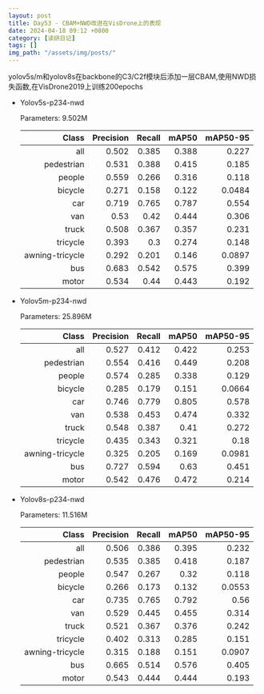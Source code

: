 ```yaml
---
layout: post
title: Day53 - CBAM+NWD改进在VisDrone上的表现
date: 2024-04-18 09:12 +0800
category: [读研日记]
tags: []
img_path: "/assets/img/posts/"
---
```


yolov5s/m和yolov8s在backbone的C3/C2f模块后添加一层CBAM,使用NWD损失函数,在VisDrone2019上训练200epochs

- Yolov5s-p234-nwd

    Parameters: 9.502M

    |                Class| Precision|    Recall|     mAP50|  mAP50-95|
    |                 ---:|      ---:|      ---:|      ---:|      ---:|
    |                  all|     0.502|     0.385|     0.388|     0.227|
    |           pedestrian|     0.531|     0.388|     0.415|     0.185|
    |               people|     0.559|     0.266|     0.316|     0.118|
    |              bicycle|     0.271|     0.158|     0.122|    0.0484|
    |                  car|     0.719|     0.765|     0.787|     0.554|
    |                  van|      0.53|      0.42|     0.444|     0.306|
    |                truck|     0.508|     0.367|     0.357|     0.231|
    |             tricycle|     0.393|       0.3|     0.274|     0.148|
    |      awning-tricycle|     0.292|     0.201|     0.146|    0.0897|
    |                  bus|     0.683|     0.542|     0.575|     0.399|
    |                motor|     0.534|      0.44|     0.443|     0.192|

- Yolov5m-p234-nwd

    Parameters: 25.896M

    |                Class| Precision|    Recall|     mAP50|  mAP50-95|
    |                 ---:|      ---:|      ---:|      ---:|      ---:|
    |                  all|     0.527|     0.412|     0.422|     0.253|
    |           pedestrian|     0.554|     0.416|     0.449|     0.208|
    |               people|     0.574|     0.285|     0.338|     0.129|
    |              bicycle|     0.285|     0.179|     0.151|    0.0664|
    |                  car|     0.746|     0.779|     0.805|     0.578|
    |                  van|     0.538|     0.453|     0.474|     0.332|
    |                truck|     0.548|     0.387|      0.41|     0.272|
    |             tricycle|     0.435|     0.343|     0.321|      0.18|
    |      awning-tricycle|     0.325|     0.205|     0.169|    0.0981|
    |                  bus|     0.727|     0.594|      0.63|     0.451|
    |                motor|     0.542|     0.476|     0.472|     0.214|

- Yolov8s-p234-nwd

    Parameters: 11.516M

    |                Class| Precision|    Recall|     mAP50|  mAP50-95|
    |                 ---:|      ---:|      ---:|      ---:|      ---:|
    |                  all|     0.506|     0.386|     0.395|     0.232|
    |           pedestrian|     0.535|     0.385|     0.418|     0.187|
    |               people|     0.547|     0.267|      0.32|     0.118|
    |              bicycle|     0.266|     0.173|     0.132|    0.0553|
    |                  car|     0.735|     0.765|     0.792|      0.56|
    |                  van|     0.529|     0.445|     0.455|     0.314|
    |                truck|     0.521|     0.367|     0.376|     0.242|
    |             tricycle|     0.402|     0.313|     0.285|     0.151|
    |      awning-tricycle|     0.315|     0.188|     0.151|    0.0907|
    |                  bus|     0.665|     0.514|     0.576|     0.405|
    |                motor|     0.543|     0.444|     0.444|     0.193|
